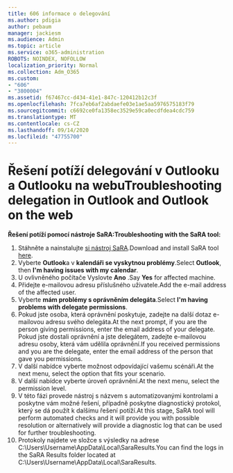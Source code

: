 ```yaml
---
title: 606 informace o delegování
ms.author: pdigia
author: pebaum
manager: jackiesm
ms.audience: Admin
ms.topic: article
ms.service: o365-administration
ROBOTS: NOINDEX, NOFOLLOW
localization_priority: Normal
ms.collection: Adm_O365
ms.custom:
- "606"
- "3800004"
ms.assetid: f67467cc-d434-41e1-847c-120412b12c3f
ms.openlocfilehash: 7fca7eb6af2abdaefe03e1ae5aa5976575183f79
ms.sourcegitcommit: c6692ce0fa1358ec3529e59ca0ecdfdea4cdc759
ms.translationtype: MT
ms.contentlocale: cs-CZ
ms.lasthandoff: 09/14/2020
ms.locfileid: "47755700"
---
```

# <a name="troubleshooting-delegation-in-outlook-and-outlook-on-the-web"></a><span data-ttu-id="6e57d-102">Řešení potíží delegování v Outlooku a Outlooku na webu</span><span class="sxs-lookup"><span data-stu-id="6e57d-102">Troubleshooting delegation in Outlook and Outlook on the web</span></span>

<span data-ttu-id="6e57d-103">**Řešení potíží pomocí nástroje SaRA:**</span><span class="sxs-lookup"><span data-stu-id="6e57d-103">**Troubleshooting with the SaRA tool:**</span></span>

1. <span data-ttu-id="6e57d-104">Stáhněte a nainstalujte [si nástroj SaRA](https://aka.ms/SaRA-SkypeForBusinessSignIn).</span><span class="sxs-lookup"><span data-stu-id="6e57d-104">Download and install SaRA tool [here](https://aka.ms/SaRA-SkypeForBusinessSignIn).</span></span>
1. <span data-ttu-id="6e57d-105">Vyberte **Outlook**a v **kalendáři se vyskytnou problémy**.</span><span class="sxs-lookup"><span data-stu-id="6e57d-105">Select **Outlook**, then **I'm having issues with my calendar**.</span></span>
1. <span data-ttu-id="6e57d-106">U ovlivněného počítače Vyslovte **Ano** .</span><span class="sxs-lookup"><span data-stu-id="6e57d-106">Say **Yes** for affected machine.</span></span>
1. <span data-ttu-id="6e57d-107">Přidejte e-mailovou adresu příslušného uživatele.</span><span class="sxs-lookup"><span data-stu-id="6e57d-107">Add the e-mail address of the affected user.</span></span>
1. <span data-ttu-id="6e57d-108">Vyberte **mám problémy s oprávněním delegáta**.</span><span class="sxs-lookup"><span data-stu-id="6e57d-108">Select **I'm having problems with delegate permissions**.</span></span>
1. <span data-ttu-id="6e57d-109">Pokud jste osoba, která oprávnění poskytuje, zadejte na další dotaz e-mailovou adresu svého delegáta.</span><span class="sxs-lookup"><span data-stu-id="6e57d-109">At the next prompt, if you are the person giving permissions, enter the email address of your delegate.</span></span> <span data-ttu-id="6e57d-110">Pokud jste dostali oprávnění a jste delegátem, zadejte e-mailovou adresu osoby, která vám udělila oprávnění.</span><span class="sxs-lookup"><span data-stu-id="6e57d-110">If you received permissions and you are the delegate, enter the email address of the person that gave you permissions.</span></span>
1. <span data-ttu-id="6e57d-111">V další nabídce vyberte možnost odpovídající vašemu scénáři.</span><span class="sxs-lookup"><span data-stu-id="6e57d-111">At the next menu, select the option that fits your scenario.</span></span>
1. <span data-ttu-id="6e57d-112">V další nabídce vyberte úroveň oprávnění.</span><span class="sxs-lookup"><span data-stu-id="6e57d-112">At the next menu, select the permission level.</span></span>
1. <span data-ttu-id="6e57d-113">V této fázi provede nástroj s názvem s automatizovanými kontrolami a poskytne vám možné řešení, případně poskytne diagnostický protokol, který se dá použít k dalšímu řešení potíží.</span><span class="sxs-lookup"><span data-stu-id="6e57d-113">At this stage, SaRA tool will perform automated checks and it will provide you with possible resolution or alternatively will provide a diagnostic log that can be used for further troubleshooting.</span></span>
1. <span data-ttu-id="6e57d-114">Protokoly najdete ve složce s výsledky na adrese C:\Users\Username\AppData\Local\SaraResults.</span><span class="sxs-lookup"><span data-stu-id="6e57d-114">You can find the logs in the SaRA Results folder located at C:\Users\Username\AppData\Local\SaraResults.</span></span>
